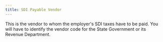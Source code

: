 ```yaml
---
title: SDI Payable Vendor
---
```



This is the vendor to whom the employer's SDI taxes have to be paid. You will have to identify the vendor code for the State Government or its Revenue Department.
